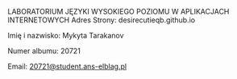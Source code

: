 LABORATORIUM JĘZYKI WYSOKIEGO POZIOMU W APLIKACJACH INTERNETOWYCH
Adres Strony: desirecutieqb.github.io

Imię i nazwisko: Mykyta Tarakanov

Numer albumu: 20721

Email: 20721@student.ans-elblag.pl


